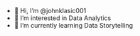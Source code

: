 - 👋 Hi, I’m @johnklasic001
- 👀 I’m interested in Data Analytics
- 🌱 I’m currently learning Data Storytelling

<!---
johnklasic001/johnklasic001 is a ✨ special ✨ repository because its `README.md` (this file) appears on your GitHub profile.
You can click the Preview link to take a look at your changes.
--->
